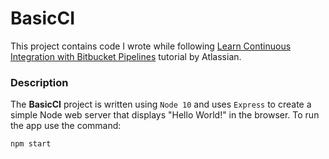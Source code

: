 # BasicCI
This project contains code I wrote while following [Learn Continuous Integration with Bitbucket Pipelines](https://www.atlassian.com/continuous-delivery/tutorials/continuous-integration-tutorial) tutorial by Atlassian.

### Description
The __BasicCI__ project is written using `Node 10` and uses `Express` to create a simple Node web server that displays 
"Hello World!" in the browser. To run the app use the command:
```
npm start
```
